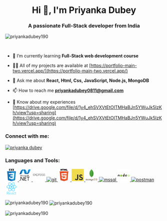 <h1 align="center">Hi 👋, I'm Priyanka Dubey</h1>
<h3 align="center">A passionate Full-Stack developer from India</h3>

<p align="left"> <img src="https://avatars.githubusercontent.com/u/57099864?v=4" alt="priyankadubey190" /> </p>

<p align="left"> <a href="https://twitter.com/" target="blank"><img src="https://img.shields.io/twitter/follow/?logo=twitter&style=for-the-badge" alt="" /></a> </p>

- 🌱 I’m currently learning **Full-Stack web development course**

- 👨‍💻 All of my projects are available at [https://portfolio-main-two.vercel.app/](https://portfolio-main-two.vercel.app/)

- 💬 Ask me about **React, Html, Css, JavaScript, Node.js, MongoDB**

- 📫 How to reach me **priyankadubey0811@gmail.com**

- 📄 Know about my experiences [https://drive.google.com/file/d/1y4_ehSVXVtEtOITMHaBJn5YWuJk5IzKh/view?usp=sharing](https://drive.google.com/file/d/1y4_ehSVXVtEtOITMHaBJn5YWuJk5IzKh/view?usp=sharing)

<h3 align="left">Connect with me:</h3>
<p align="left">
<a href="https://linkedin.com/in/priyanka dubey" target="blank"><img align="center" src="https://raw.githubusercontent.com/rahuldkjain/github-profile-readme-generator/master/src/images/icons/Social/linked-in-alt.svg" alt="priyanka dubey" height="30" width="40" /></a>
</p>

<h3 align="left">Languages and Tools:</h3>
<p align="left"> <a href="https://www.w3schools.com/css/" target="_blank" rel="noreferrer"> <img src="https://raw.githubusercontent.com/devicons/devicon/master/icons/css3/css3-original-wordmark.svg" alt="css3" width="40" height="40"/> </a> <a href="https://dotnet.microsoft.com/" target="_blank" rel="noreferrer"> <img src="https://raw.githubusercontent.com/devicons/devicon/master/icons/dot-net/dot-net-original-wordmark.svg" alt="dotnet" width="40" height="40"/> </a> <a href="https://expressjs.com" target="_blank" rel="noreferrer"> <img src="https://raw.githubusercontent.com/devicons/devicon/master/icons/express/express-original-wordmark.svg" alt="express" width="40" height="40"/> </a> <a href="https://git-scm.com/" target="_blank" rel="noreferrer"> <img src="https://www.vectorlogo.zone/logos/git-scm/git-scm-icon.svg" alt="git" width="40" height="40"/> </a> <a href="https://www.w3.org/html/" target="_blank" rel="noreferrer"> <img src="https://raw.githubusercontent.com/devicons/devicon/master/icons/html5/html5-original-wordmark.svg" alt="html5" width="40" height="40"/> </a> <a href="https://developer.mozilla.org/en-US/docs/Web/JavaScript" target="_blank" rel="noreferrer"> <img src="https://raw.githubusercontent.com/devicons/devicon/master/icons/javascript/javascript-original.svg" alt="javascript" width="40" height="40"/> </a> <a href="https://www.mongodb.com/" target="_blank" rel="noreferrer"> <img src="https://raw.githubusercontent.com/devicons/devicon/master/icons/mongodb/mongodb-original-wordmark.svg" alt="mongodb" width="40" height="40"/> </a> <a href="https://www.microsoft.com/en-us/sql-server" target="_blank" rel="noreferrer"> <img src="https://www.svgrepo.com/show/303229/microsoft-sql-server-logo.svg" alt="mssql" width="40" height="40"/> </a> <a href="https://nodejs.org" target="_blank" rel="noreferrer"> <img src="https://raw.githubusercontent.com/devicons/devicon/master/icons/nodejs/nodejs-original-wordmark.svg" alt="nodejs" width="40" height="40"/> </a> <a href="https://postman.com" target="_blank" rel="noreferrer"> <img src="https://www.vectorlogo.zone/logos/getpostman/getpostman-icon.svg" alt="postman" width="40" height="40"/> </a> <a href="https://reactjs.org/" target="_blank" rel="noreferrer"> <img src="https://raw.githubusercontent.com/devicons/devicon/master/icons/react/react-original-wordmark.svg" alt="react" width="40" height="40"/> </a> </p>

<p><img align="left" src="https://github-readme-stats.vercel.app/api/top-langs?username=priyankadubey190&show_icons=true&locale=en&layout=compact" alt="priyankadubey190" /></p>

<p>&nbsp;<img align="center" src="https://github-readme-stats.vercel.app/api?username=priyankadubey190&show_icons=true&locale=en" alt="priyankadubey190" /></p>

<p><img align="center" src="https://github-readme-streak-stats.herokuapp.com/?user=priyankadubey190&" alt="priyankadubey190" /></p>

